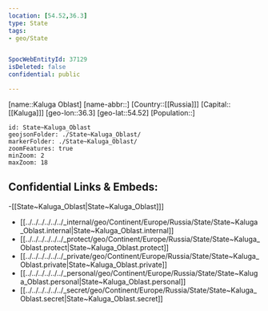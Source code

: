 ```yaml
---
location: [54.52,36.3]
type: State
tags:
- geo/State


SpocWebEntityId: 37129
isDeleted: false
confidential: public

---
```

[name::Kaluga Oblast]
[name-abbr::]
[Country::[[Russia]]]
[Capital::[[Kaluga]]]
[geo-lon::36.3]
[geo-lat::54.52]
[Population::]



```leaflet
id: State~Kaluga_Oblast
geojsonFolder: ./State~Kaluga_Oblast/
markerFolder: ./State~Kaluga_Oblast/
zoomFeatures: true 
minZoom: 2 
maxZoom: 18
```


## Confidential Links & Embeds: 
-[[State~Kaluga_Oblast|State~Kaluga_Oblast]]] 
- [[../../../../../../_internal/geo/Continent/Europe/Russia/State/State~Kaluga_Oblast.internal|State~Kaluga_Oblast.internal]] 
- [[../../../../../../_protect/geo/Continent/Europe/Russia/State/State~Kaluga_Oblast.protect|State~Kaluga_Oblast.protect]] 
- [[../../../../../../_private/geo/Continent/Europe/Russia/State/State~Kaluga_Oblast.private|State~Kaluga_Oblast.private]] 
- [[../../../../../../_personal/geo/Continent/Europe/Russia/State/State~Kaluga_Oblast.personal|State~Kaluga_Oblast.personal]] 
- [[../../../../../../_secret/geo/Continent/Europe/Russia/State/State~Kaluga_Oblast.secret|State~Kaluga_Oblast.secret]] 

